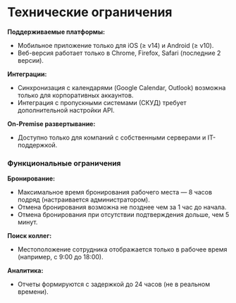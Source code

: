 # Технические ограничения

**Поддерживаемые платформы:**

- Мобильное приложение только для iOS (≥ v14) и Android (≥ v10).
- Веб-версия работает только в Chrome, Firefox, Safari (последние 2 версии).

**Интеграции:**

- Синхронизация с календарями (Google Calendar, Outlook) возможна только для корпоративных аккаунтов.
- Интеграция с пропускными системами (СКУД) требует дополнительной настройки API.

**On-Premise развертывание:**

- Доступно только для компаний с собственными серверами и IT-поддержкой.

### Функциональные ограничения

**Бронирование:**

- Максимальное время бронирования рабочего места — 8 часов подряд (настраивается администратором).
- Отмена бронирования возможна не позднее чем за 1 час до начала.
- Отмена бронирования при отсутствии подтверждения дольше, чем 5 минут.

**Поиск коллег:**

- Местоположение сотрудника отображается только в рабочее время (например, с 9:00 до 18:00).

**Аналитика:**

- Отчеты формируются с задержкой до 24 часов (не в реальном времени).